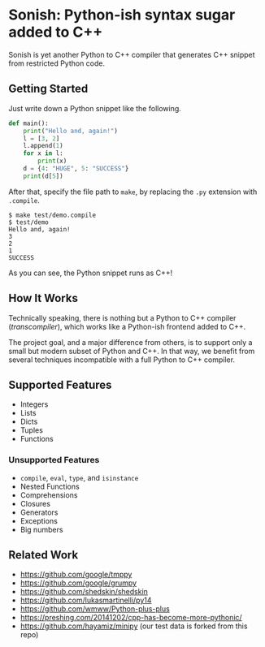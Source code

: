 
# Sonish: Python-ish syntax sugar added to C++

Sonish is yet another Python to C++ compiler that generates C++ snippet from restricted Python code.

## Getting Started

Just write down a Python snippet like the following.

```python
def main():
    print("Hello and, again!")
    l = [3, 2]
    l.append(1)
    for x in l:
        print(x)
    d = {4: "HUGE", 5: "SUCCESS"}
    print(d[5])
```

After that, specify the file path to `make`, by replacing the `.py` extension with `.compile`.

```console
$ make test/demo.compile
$ test/demo
Hello and, again!
3
2
1
SUCCESS
```

As you can see, the Python snippet runs as C++!

## How It Works

Technically speaking, there is nothing but a Python to C++ compiler (*transcompiler*),
which works like a Python-ish frontend added to C++.

The project goal, and a major difference from others, is to support only a small but modern subset of Python and C++.
In that way, we benefit from several techniques incompatible with a full Python to C++ compiler.

## Supported Features

- Integers
- Lists
- Dicts
- Tuples
- Functions

### Unsupported Features

- `compile`, `eval`, `type`, and `isinstance`
- Nested Functions
- Comprehensions
- Closures
- Generators
- Exceptions
- Big numbers

## Related Work
- https://github.com/google/tmppy
- https://github.com/google/grumpy
- https://github.com/shedskin/shedskin
- https://github.com/lukasmartinelli/py14
- https://github.com/wmww/Python-plus-plus
- https://preshing.com/20141202/cpp-has-become-more-pythonic/
- https://github.com/hayamiz/minipy (our test data is forked from this repo)
